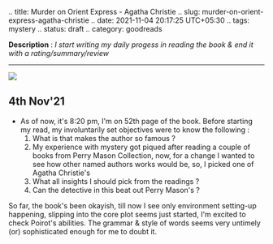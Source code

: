 .. title: Murder on Orient Express - Agatha Christie
.. slug: murder-on-orient-express-agatha-christie
.. date: 2021-11-04 20:17:25 UTC+05:30
.. tags: mystery
.. status: draft
.. category: goodreads

**Description** : *I start writing my daily  progess  in reading the book & end it with a rating/summary/review*

***

![](https://i.pinimg.com/564x/b3/10/b2/b310b2b773145542aebd7ee7afeb572e.jpg)

## 4th Nov'21
- As of now, it's 8:20 pm, I'm on 52th page of the book. Before starting my read, my involuntarily set objectives were to know the following : 
	1) What is that makes the author so famous ?
	2) My experience with mystery got piqued after reading a couple of books from Perry Mason Collection, now, for a change I wanted to see how other named authors works would be, so, I picked one of Agatha Christie's
	3) What all insights I should pick from the readings ? 
	4) Can the detective in this beat out Perry Mason's ? 

So far, the book's been okayish, till now I see only environment setting-up happening, slipping into the core plot seems just started, I'm excited to check Poirot's abilities. The grammar & style of words seems very untimely (or) sophisticated enough for me to doubt it. 